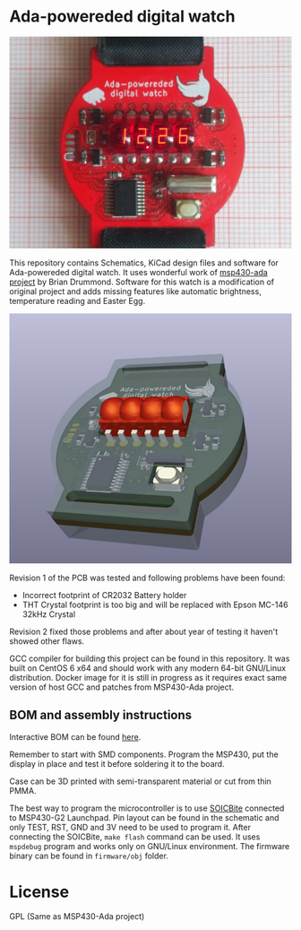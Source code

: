 # Ada-powereded digital watch

![Digital watch](watch.jpg)

This repository contains Schematics, KiCad design files and software for Ada-powereded digital watch.
It uses wonderful work of [msp430-ada project](https://sourceforge.net/projects/msp430ada/) by Brian Drummond.
Software for this watch is a modification of original project and adds missing
features like automatic brightness, temperature reading and Easter Egg.


![Digital watch 3D view](ada-watch-3d-rev2.jpg)

Revision 1 of the PCB was tested and following problems have been found:

- Incorrect footprint of CR2032 Battery holder
- THT Crystal footprint is too big and will be replaced with Epson MC-146 32kHz Crystal

Revision 2 fixed those problems and after about year of testing it haven't showed other flaws.

GCC compiler for building this project can be found in this repository. It was built on CentOS 6 x64 and should work with any modern 64-bit GNU/Linux distribution.
Docker image for it is still in progress as it requires exact same version of host GCC and patches from MSP430-Ada project.

## BOM and assembly instructions
Interactive BOM can be found [here](hardware/rev2/bom/ibom.html).

Remember to start with SMD components. Program the MSP430, put the display in place and
test it before soldering it to the board.

Case can be 3D printed with semi-transparent material or cut from thin PMMA.

The best way to program the microcontroller is to use [SOICBite](https://github.com/SimonMerrett/SOICbite) connected
to MSP430-G2 Launchpad. Pin layout can be found in the schematic and only TEST, RST, GND and 3V need to be used to program it.
After connecting the SOICBite, `make flash` command can be used. It uses `mspdebug` program and works only on GNU/Linux environment.
The firmware binary can be found in `firmware/obj` folder.

# License
GPL (Same as MSP430-Ada project)
